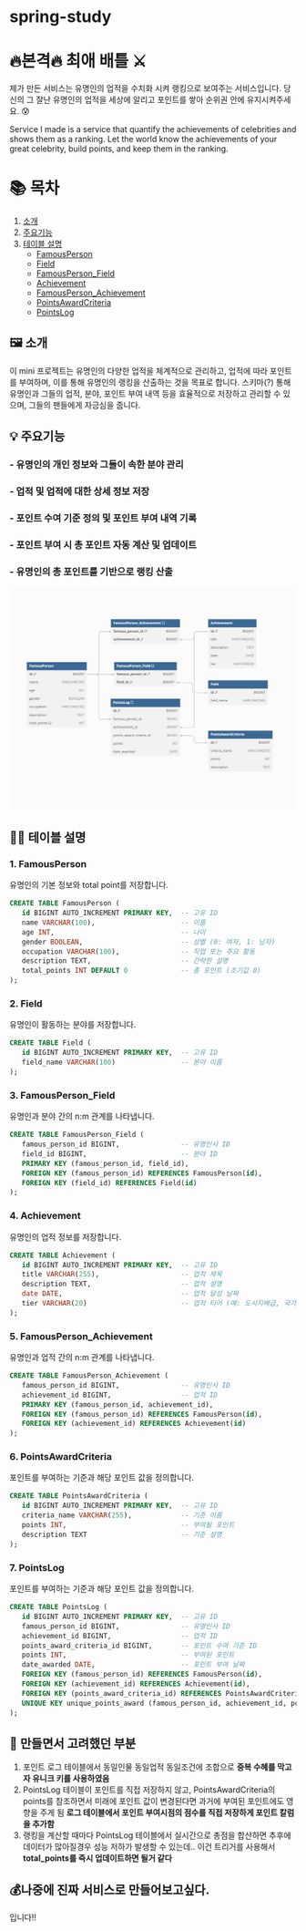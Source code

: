 # spring-study

# 🔥본격🔥  최애 배틀 ⚔️

 제가 만든 서비스는 유명인의 업적을 수치화 시켜 랭킹으로 보여주는 서비스입니다.
당신의 그 잘난 유명인의 업적을 세상에 알리고 포인트를 쌓아 순위권 안에 유지시켜주세요. 😰

Service I made is a service that quantify the achievements of celebrities and shows them as a ranking.
Let the world know the achievements of your great celebrity, build points, and keep them in the ranking.


# 📚 목차
1. [소개](#소개)
2. [주요기능](#주요기능)
3. [테이블 설명](#테이블-설명)
    - [FamousPerson](#famousperson)
    - [Field](#field)
    - [FamousPerson_Field](#famousperson_field)
    - [Achievement](#achievement)
    - [FamousPerson_Achievement](#famousperson_achievement)
    - [PointsAwardCriteria](#pointsawardcriteria)
    - [PointsLog](#Pointslog)

## 🖼️ 소개

이 mini  프로젝트는 유명인의 다양한 업적을 체계적으로 관리하고, 업적에 따라 포인트를 부여하며, 이를 통해 유명인의 랭킹을 산출하는 것을 목표로 합니다. 스키마(?) 통해 유명인과 그들의 업적, 분야, 포인트 부여 내역 등을 효율적으로 저장하고 관리할 수 있으며, 그들의 팬들에게 자긍심을 줍니다.


## 💡 주요기능

### - 유명인의 개인 정보와 그들이 속한 분야 관리

### -  업적 및 업적에 대한 상세 정보 저장

### -  포인트 수여 기준 정의 및 포인트 부여 내역 기록

### -  포인트 부여 시 총 포인트 자동 계산 및 업데이트

### -  유명인의 총 포인트를 기반으로 랭킹 산출

![ERD](./images/KakaoTalk_Photo_2024-10-04-22-17-47.png)

## 👨‍🏫 테이블 설명

### 1. FamousPerson
유명인의 기본 정보와 total point를 저장합니다.

```sql
CREATE TABLE FamousPerson (
   id BIGINT AUTO_INCREMENT PRIMARY KEY,  -- 고유 ID
   name VARCHAR(100),                     -- 이름
   age INT,                               -- 나이
   gender BOOLEAN,                        -- 성별 (0: 여자, 1: 남자)
   occupation VARCHAR(100),               -- 직업 또는 주요 활동
   description TEXT,                      -- 간략한 설명
   total_points INT DEFAULT 0             -- 총 포인트 (초기값 0)
);
```

### 2. Field
유명인이 활동하는 분야를 저장합니다.
```sql
CREATE TABLE Field (
   id BIGINT AUTO_INCREMENT PRIMARY KEY,  -- 고유 ID
   field_name VARCHAR(100)                -- 분야 이름
);
```

### 3. FamousPerson_Field
유명인과 분야 간의 n:m 관계를 나타냅니다.
```sql
CREATE TABLE FamousPerson_Field (
   famous_person_id BIGINT,               -- 유명인사 ID
   field_id BIGINT,                       -- 분야 ID
   PRIMARY KEY (famous_person_id, field_id),
   FOREIGN KEY (famous_person_id) REFERENCES FamousPerson(id),
   FOREIGN KEY (field_id) REFERENCES Field(id)
);
```

### 4. Achievement
유명인의 업적 정보를 저장합니다.
```sql
CREATE TABLE Achievement (
   id BIGINT AUTO_INCREMENT PRIMARY KEY,  -- 고유 ID
   title VARCHAR(255),                    -- 업적 제목
   description TEXT,                      -- 업적 설명
   date DATE,                             -- 업적 달성 날짜
   tier VARCHAR(20)                       -- 업적 티어 (예: 도시지배급, 국가권력급)
);
```
### 5. FamousPerson_Achievement
유명인과 업적 간의 n:m 관계를 나타냅니다.
```sql
CREATE TABLE FamousPerson_Achievement (
   famous_person_id BIGINT,               -- 유명인사 ID
   achievement_id BIGINT,                 -- 업적 ID
   PRIMARY KEY (famous_person_id, achievement_id),
   FOREIGN KEY (famous_person_id) REFERENCES FamousPerson(id),
   FOREIGN KEY (achievement_id) REFERENCES Achievement(id)
);
```

### 6. PointsAwardCriteria
포인트를 부여하는 기준과 해당 포인트 값을 정의합니다.
```sql
CREATE TABLE PointsAwardCriteria (
   id BIGINT AUTO_INCREMENT PRIMARY KEY,  -- 고유 ID
   criteria_name VARCHAR(255),            -- 기준 이름
   points INT,                            -- 부여될 포인트
   description TEXT                       -- 기준 설명
);
```

### 7. PointsLog 
포인트를 부여하는 기준과 해당 포인트 값을 정의합니다.
```sql
CREATE TABLE PointsLog (
   id BIGINT AUTO_INCREMENT PRIMARY KEY,  -- 고유 ID
   famous_person_id BIGINT,               -- 유명인사 ID
   achievement_id BIGINT,                 -- 업적 ID
   points_award_criteria_id BIGINT,       -- 포인트 수여 기준 ID
   points INT,                            -- 부여된 포인트
   date_awarded DATE,                     -- 포인트 부여 날짜
   FOREIGN KEY (famous_person_id) REFERENCES FamousPerson(id),
   FOREIGN KEY (achievement_id) REFERENCES Achievement(id),
   FOREIGN KEY (points_award_criteria_id) REFERENCES PointsAwardCriteria(id),
   UNIQUE KEY unique_points_award (famous_person_id, achievement_id, points_award_criteria_id)
);
```


## 💭 만들면서 고려했던 부분

1. 포인트 로그 테이블에서 동일인물 동일업적 동일조건에 조합으로 **중복 수혜를 막고자 유니크 키를 사용하였음**
2. PointsLog 테이블이 포인트를 직접 저장하지 않고, PointsAwardCriteria의 points를 참조하면서 미래에 포인트 값이 변경된다면 과거에 부여된 포인트에도 영향을 주게 됨
   **로그 테이블에서 포인트 부여시점의 점수를 직접 저장하게 포인트 칼럼을 추가함**
3. 랭킹을 계산할 때마다 PointsLog 테이블에서 실시간으로 총점을 합산하면
   추후에 데이터가 많아질경우  성능 저하가 발생할 수 있는데..
   이건 트리거를 사용해서 **total_points를 즉시 업데이트하면 될거 같다**

## 💰나중에 진짜 서비스로 만들어보고싶다.

입니다!!
